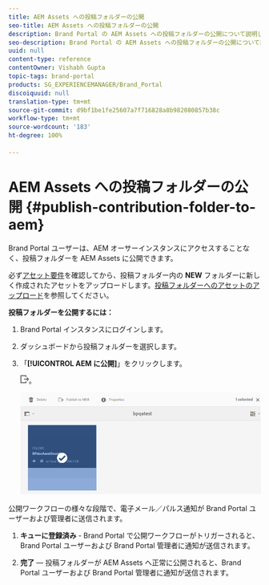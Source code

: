 ```yaml
---
title: AEM Assets への投稿フォルダーの公開
seo-title: AEM Assets への投稿フォルダーの公開
description: Brand Portal の AEM Assets への投稿フォルダーの公開について説明します。
seo-description: Brand Portal の AEM Assets への投稿フォルダーの公開について説明します。
uuid: null
content-type: reference
contentOwner: Vishabh Gupta
topic-tags: brand-portal
products: SG_EXPERIENCEMANAGER/Brand_Portal
discoiquuid: null
translation-type: tm+mt
source-git-commit: d9bf1be1fe25607a7f716828a8b982080857b38c
workflow-type: tm+mt
source-wordcount: '183'
ht-degree: 100%

---
```



# AEM Assets への投稿フォルダーの公開 {#publish-contribution-folder-to-aem}

Brand Portal ユーザーは、AEM オーサーインスタンスにアクセスすることなく、投稿フォルダーを AEM Assets に公開できます。

必ず[アセット要件](brand-portal-download-asset-requirements.md)を確認してから、投稿フォルダー内の **NEW** フォルダーに新しく作成されたアセットをアップロードします。[投稿フォルダーへのアセットのアップロード](brand-portal-upload-assets-to-contribution-folder.md)を参照してください。

**投稿フォルダーを公開するには：**

1. Brand Portal インスタンスにログインします。
1. ダッシュボードから投稿フォルダーを選択します。
1. 「**[!UICONTROL AEM に公開]**」をクリックします。

   ![](assets/export.png)。

   ![](assets/publish-contribution-folder-to-aem.png)

公開ワークフローの様々な段階で、電子メール／パルス通知が Brand Portal ユーザーおよび管理者に送信されます。
1. **キューに登録済み** - Brand Portal で公開ワークフローがトリガーされると、Brand Portal ユーザーおよび Brand Portal 管理者に通知が送信されます。

1. **完了** — 投稿フォルダーが AEM Assets へ正常に公開されると、Brand Portal ユーザーおよび Brand Portal 管理者に通知が送信されます。


